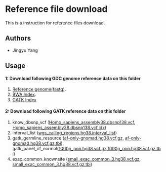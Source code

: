 # Reference file download

This is a instruction for reference files download.

## Authors

* Jingyu Yang


## Usage


#### 1: Download following GDC genome reference data on this folder

1. [Reference genome(fastq)](https://api.gdc.cancer.gov/data/254f697d-310d-4d7d-a27b-27fbf767a834).
2. [BWA Index](https://api.gdc.cancer.gov/data/25217ec9-af07-4a17-8db9-101271ee7225).
3. [GATK Index](https://api.gdc.cancer.gov/data/2c5730fb-0909-4e2a-8a7a-c9a7f8b2dad5)

#### 2: Download following GATK reference data on this folder

1. know_dbsnp_vcf ([Homo_sapiens_assembly38.dbsnp138.vcf](https://storage.cloud.google.com/genomics-public-data/resources/broad/hg38/v0/Homo_sapiens_assembly38.dbsnp138.vcf), [Homo_sapiens_assembly38.dbsnp138.vcf.idx](https://storage.cloud.google.com/genomics-public-data/resources/broad/hg38/v0/Homo_sapiens_assembly38.dbsnp138.vcf.idx)) 
2. interval_list ([wgs_calling_regions.hg38.interval_list](https://storage.cloud.google.com/genomics-public-data/resources/broad/hg38/v0/wgs_calling_regions.hg38.interval_list))
3. gatk_germline_resource ([af-only-gnomad.hg38.vcf.gz](https://storage.cloud.google.com/gatk-best-practices/somatic-hg38/af-only-gnomad.hg38.vcf.gz), [af-only-gnomad.hg38.vcf.gz.tbi](https://storage.cloud.google.com/gatk-best-practices/somatic-hg38/af-only-gnomad.hg38.vcf.gz.tbi)), gatk_panel_of_normal([1000g_pon.hg38.vcf.gz](https://storage.cloud.google.com/gatk-best-practices/somatic-hg38/1000g_pon.hg38.vcf.gz),[1000g_pon.hg38.vcf.gz.tbi](https://storage.cloud.google.com/gatk-best-practices/somatic-hg38/1000g_pon.hg38.vcf.gz.tbi)) 
4. exac_common_knownsite ([small_exac_common_3.hg38.vcf.gz](https://storage.cloud.google.com/gatk-best-practices/somatic-hg38/small_exac_common_3.hg38.vcf.gz), [small_exac_common_3.hg38.vcf.gz.tbi](https://storage.cloud.google.com/gatk-best-practices/somatic-hg38/small_exac_common_3.hg38.vcf.gz))

